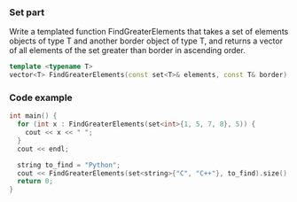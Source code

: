 ### Set part
Write a templated function FindGreaterElements that takes a set of elements objects of type T and another border object of type T, and returns a vector of all elements of the set greater than border in ascending order.
```cpp
template <typename T>
vector<T> FindGreaterElements(const set<T>& elements, const T& border);
```
### Code example
```cpp
int main() {
  for (int x : FindGreaterElements(set<int>{1, 5, 7, 8}, 5)) {
    cout << x << " ";
  }
  cout << endl;

  string to_find = "Python";
  cout << FindGreaterElements(set<string>{"C", "C++"}, to_find).size() << endl;
  return 0;
}
```
